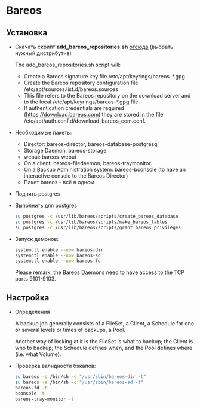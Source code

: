 # Bareos

## Установка

- Скачать скрипт **add_bareos_repositories.sh** [отсюда](https://download.bareos.org/current)
  (выбрать нужный дистрибутив)

  The add_bareos_repositories.sh script will:

  - Create a Bareos signature key file /etc/apt/keyrings/bareos-*.gpg.
  - Create the Bareos repository configuration file /etc/apt/sources.list.d/bareos.sources
  - This file refers to the Bareos repository on the download server and to the local /etc/apt/keyrings/bareos-*.gpg file.
  - If authentication credentials are required (https://download.bareos.com) they are stored in the file /etc/apt/auth.conf.d/download_bareos_com.conf.

- Необходимые пакеты:

  - Director: bareos-director, bareos-database-postgresql
  - Storage Daemon: bareos-storage
  - webui: bareos-webui
  - On a client: bareos-filedaemon, bareos-traymonitor
  - On a Backup Administration system: bareos-bconsole
    (to have an interactive console to the Bareos Director)
  - Пакет bareos - всё в одном

- Поднять postgres

- Выполнить для postgres

  ```bash
  su postgres -c /usr/lib/bareos/scripts/create_bareos_database
  su postgres -c /usr/lib/bareos/scripts/make_bareos_tables
  su postgres -c /usr/lib/bareos/scripts/grant_bareos_privileges
  ```

- Запуск демонов:

  ```bash
  systemctl enable --now bareos-dir
  systemctl enable --now bareos-sd
  systemctl enable --now bareos-fd
  ```

  Please remark, the Bareos Daemons need to have access to the TCP ports 9101-9103.


## Настройка

- Определения

  A backup job generally consists of a FileSet, a Client, a Schedule for one or several levels or
  times of backups, a Pool.

  Another way of looking at it is the FileSet is what to backup; the Client is who to backup;
  the Schedule defines when, and the Pool defines where (i.e. what Volume).

- Проверка валидности бэкапов:

  ```bash
  su bareos -s /bin/sh -c "/usr/sbin/bareos-dir -t"
  su bareos -s /bin/sh -c "/usr/sbin/bareos-sd -t"
  bareos-fd -t
  bconsole -t
  bareos-tray-monitor -t
  ```

